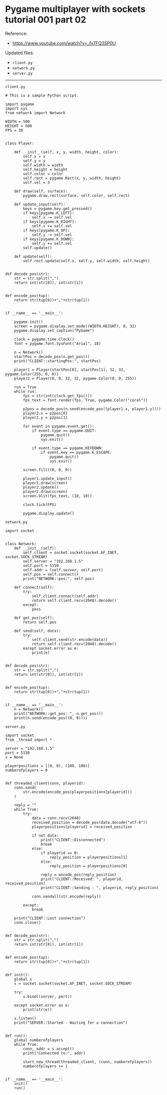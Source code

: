 # Pygame multiplayer with sockets tutorial 001 part 02

Reference:

* https://www.youtube.com/watch?v=_fx7FQ3SP0U

Updated files:

* `client.py`
* `network.py`
* `server.py`

----

`client.py`

    # This is a sample Python script.
    
    import pygame
    import sys
    from network import Network
    
    WIDTH = 500
    HEIGHT = 500
    FPS = 30
    
    
    class Player:
    
        def __init__(self, x, y, width, height, color):
            self.x = x
            self.y = y
            self.width = width
            self.height = height
            self.color = color
            self.rect = pygame.Rect(x, y, width, height)
            self.vel = 3
    
        def draw(self, surface):
            pygame.draw.rect(surface, self.color, self.rect)
    
        def update_input(self):
            keys = pygame.key.get_pressed()
            if keys[pygame.K_LEFT]:
                self.x -= self.vel
            if keys[pygame.K_RIGHT]:
                self.x += self.vel
            if keys[pygame.K_UP]:
                self.y -= self.vel
            if keys[pygame.K_DOWN]:
                self.y += self.vel
            self.update()
    
        def update(self):
            self.rect.update(self.x, self.y, self.width, self.height)
    
    
    def decode_pos(str):
        str = str.split(",")
        return int(str[0]), int(str[1])
    
    
    def encode_pos(tup):
        return str(tup[0])+","+str(tup[1])
    
    
    if __name__ == '__main__':
    
        pygame.init()
        screen = pygame.display.set_mode((WIDTH,HEIGHT), 0, 32)
        pygame.display.set_caption("PyGame")
    
        clock = pygame.time.Clock()
        font = pygame.font.SysFont("Arial", 18)
    
        n = Network()
        startPos = decode_pos(n.get_pos())
        print("CLIENT::startingPos:", startPos)
    
        player1 = Player(startPos[0], startPos[1], 32, 32, pygame.Color(255, 0, 0))
        player2 = Player(0, 0, 32, 32, pygame.Color(0, 0, 255))
    
        run = True
        while run:
            fps = str(int(clock.get_fps()))
            fps_text = font.render(fps, True, pygame.Color("coral"))
    
            p2pos = decode_pos(n.send(encode_pos((player1.x, player1.y))))
            player2.x = p2pos[0]
            player2.y = p2pos[1]
    
            for event in pygame.event.get():
                if event.type == pygame.QUIT:
                    pygame.quit()
                    sys.exit()
    
                if event.type == pygame.KEYDOWN:
                    if event.key == pygame.K_ESCAPE:
                        pygame.quit()
                        sys.exit()
    
            screen.fill((0, 0, 0))
    
            player1.update_input()
            player1.draw(screen)
            player2.update()
            player2.draw(screen)
            screen.blit(fps_text, (10, 10))
    
            clock.tick(FPS)
    
            pygame.display.update()

`network.py`

    import socket
    
    
    class Network:
        def __init__(self):
            self.client = socket.socket(socket.AF_INET, socket.SOCK_STREAM)
            self.server = "192.168.1.5"
            self.port = 5150
            self.addr = (self.server, self.port)
            self.pos = self.connect()
            print("NETWORK::pos:", self.pos)
    
        def connect(self):
            try:
                self.client.connect(self.addr)
                return self.client.recv(2048).decode()
            except:
                pass
    
        def get_pos(self):
            return self.pos
    
        def send(self, data):
            try:
                self.client.send(str.encode(data))
                return self.client.recv(2048).decode()
            except socket.error as e:
                print(e)
    
    
    def decode_pos(str):
        str = str.split(",")
        return int(str[0]), int(str[1])
    
    
    def encode_pos(tup):
        return str(tup[0])+","+str(tup[1])
    
    
    if __name__ == '__main__':
        n = Network()
        print("NETWORK::get_pos: ", n.get_pos())
        print(n.send(encode_pos((0, 0))))

`server.py`

    import socket
    from _thread import *
    
    server = "192.168.1.5"
    port = 5150
    s = None
    
    playerpositions = [(0, 0), (100, 100)]
    numberofplayers = 0
    
    
    def threaded_client(conn, playerid):
        conn.send(
            str.encode(encode_pos(playerpositions[playerid]))
        )
    
        reply = ""
        while True:
            try:
                data = conn.recv(2048)
                received_position = decode_pos(data.decode("utf-8"))
                playerpositions[playerid] = received_position
    
                if not data:
                    print("CLIENT::Disconnected")
                    break
                else:
                    if playerid == 0:
                        reply_position = playerpositions[1]
                    else:
                        reply_position = playerpositions[0]
    
                    reply = encode_pos(reply_position)
                    print("CLIENT::Received: ", playerid, received_position)
                    print("CLIENT::Sending : ", playerid, reply_position)
    
                conn.sendall(str.encode(reply))
    
            except:
                break
    
        print("CLIENT::Lost connection")
        conn.close()
    
    
    def decode_pos(str):
        str = str.split(",")
        return int(str[0]), int(str[1])
    
    
    def encode_pos(tup):
        return str(tup[0])+","+str(tup[1])
    
    
    def init():
        global s
        s = socket.socket(socket.AF_INET, socket.SOCK_STREAM)
    
        try:
            s.bind((server, port))
    
        except socket.error as e:
            print(str(e))
    
        s.listen()
        print("SERVER::Started - Waiting for a connection")
    
    
    def run():
        global numberofplayers
        while True:
            conn, addr = s.accept()
            print("Connected to:", addr)
    
            start_new_thread(threaded_client, (conn, numberofplayers))
            numberofplayers += 1
    
    
    if __name__ == '__main__':
        init()
        run()
